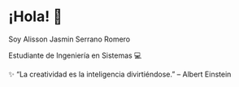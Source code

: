 # ¡Hola! 👋

Soy Alisson Jasmin Serrano Romero 

Estudiante de Ingeniería en Sistemas 💻

✨ “La creatividad es la inteligencia divirtiéndose.” – Albert Einstein
